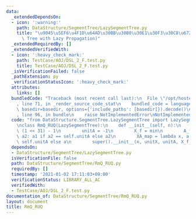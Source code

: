 ```yaml
---
data:
  _extendedDependsOn:
  - icon: ':warning:'
    path: DataStructure/SegmentTree/LazySegmentTree.py
    title: "\u9045\u5EF6\u4F1D\u64AD\u30BB\u30B0\u30E1\u30F3\u30C8\u6728 (Segment\
      \ Tree with Lazy Propagation)"
  _extendedRequiredBy: []
  _extendedVerifiedWith:
  - icon: ':heavy_check_mark:'
    path: TestCase/AOJ/DSL_2_F.test.py
    title: TestCase/AOJ/DSL_2_F.test.py
  _isVerificationFailed: false
  _pathExtension: py
  _verificationStatusIcon: ':heavy_check_mark:'
  attributes:
    links: []
  bundledCode: "Traceback (most recent call last):\n  File \"/opt/hostedtoolcache/Python/3.9.6/x64/lib/python3.9/site-packages/onlinejudge_verify/documentation/build.py\"\
    , line 71, in _render_source_code_stat\n    bundled_code = language.bundle(stat.path,\
    \ basedir=basedir, options={'include_paths': [basedir]}).decode()\n  File \"/opt/hostedtoolcache/Python/3.9.6/x64/lib/python3.9/site-packages/onlinejudge_verify/languages/python.py\"\
    , line 96, in bundle\n    raise NotImplementedError\nNotImplementedError\n"
  code: "from DataStructure.SegmentTree.LazySegmentTree import LazySegmentTree\n\n\
    \nclass RmQ_RUQ(LazySegmentTree):\n    def __init__(self, n):\n        unitX =\
    \ (1 << 31) - 1\n        unitA = -1\n        X_f = min\n        A_f = lambda a1,\
    \ a2: a1 if a2 == self.unitA else a2\n        XA_map = lambda x, a: x if a ==\
    \ self.unitA else a\n        super().__init__(n, unitX, unitA, X_f, A_f, XA_map)\n"
  dependsOn:
  - DataStructure/SegmentTree/LazySegmentTree.py
  isVerificationFile: false
  path: DataStructure/SegmentTree/RmQ_RUQ.py
  requiredBy: []
  timestamp: '2021-01-02 17:11:03+09:00'
  verificationStatus: LIBRARY_ALL_AC
  verifiedWith:
  - TestCase/AOJ/DSL_2_F.test.py
documentation_of: DataStructure/SegmentTree/RmQ_RUQ.py
layout: document
title: RmQ_RUQ
---
```

